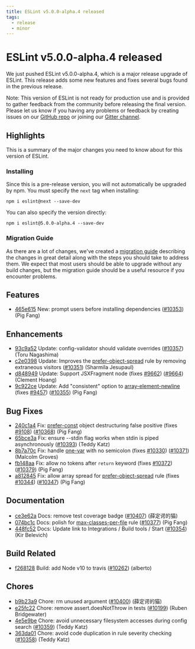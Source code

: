 ```yaml
---
title: ESLint v5.0.0-alpha.4 released
tags:
  - release
  - minor
---
```

# ESLint v5.0.0-alpha.4 released

We just pushed ESLint v5.0.0-alpha.4, which is a major release upgrade of ESLint. This release adds some new features and fixes several bugs found in the previous release.

Note: This version of ESLint is not ready for production use and is provided to gather feedback from the community before releasing the final version. Please let us know if you having any problems or feedback by creating issues on our [GitHub repo](https://github.com/eslint/eslint) or joining our [Gitter channel](https://gitter.im/eslint/eslint).

## Highlights

This is a summary of the major changes you need to know about for this version of ESLint.

### Installing

Since this is a pre-release version, you will not automatically be upgraded by npm. You must specify the `next` tag when installing:

```
npm i eslint@next --save-dev
```

You can also specify the version directly:

```
npm i eslint@5.0.0-alpha.4 --save-dev
```

### Migration Guide

As there are a lot of changes, we've created a [migration guide](/docs/5.0.0/user-guide/migrating-to-5.0.0) describing the changes in great detail along with the steps you should take to address them. We expect that most users should be able to upgrade without any build changes, but the migration guide should be a useful resource if you encounter problems.






## Features


* [465e615](https://github.com/eslint/eslint/commit/465e615) New: prompt users before installing dependencies ([#10353](https://github.com/eslint/eslint/issues/10353)) (Pig Fang)




## Enhancements


* [93c9a52](https://github.com/eslint/eslint/commit/93c9a52) Update: config-validator should validate overrides ([#10357](https://github.com/eslint/eslint/issues/10357)) (Toru Nagashima)
* [c2e0398](https://github.com/eslint/eslint/commit/c2e0398) Update: Improves the [prefer-object-spread](/docs/rules/prefer-object-spread) rule by removing extraneous visitors ([#10351](https://github.com/eslint/eslint/issues/10351)) (Sharmila Jesupaul)
* [d848949](https://github.com/eslint/eslint/commit/d848949) Update: Support JSXFragment node (fixes [#9662](https://github.com/eslint/eslint/issues/9662)) ([#9664](https://github.com/eslint/eslint/issues/9664)) (Clement Hoang)
* [9c922ce](https://github.com/eslint/eslint/commit/9c922ce) Update: Add "consistent" option to [array-element-newline](/docs/rules/array-element-newline) (fixes [#9457](https://github.com/eslint/eslint/issues/9457)) ([#10355](https://github.com/eslint/eslint/issues/10355)) (Pig Fang)




## Bug Fixes


* [240c1a4](https://github.com/eslint/eslint/commit/240c1a4) Fix: [prefer-const](/docs/rules/prefer-const) object destructuring false positive (fixes [#9108](https://github.com/eslint/eslint/issues/9108)) ([#10368](https://github.com/eslint/eslint/issues/10368)) (Pig Fang)
* [65bce3a](https://github.com/eslint/eslint/commit/65bce3a) Fix: ensure --stdin flag works when stdin is piped asynchronously ([#10393](https://github.com/eslint/eslint/issues/10393)) (Teddy Katz)
* [8b7a70c](https://github.com/eslint/eslint/commit/8b7a70c) Fix: handle [one-var](/docs/rules/one-var) with no semicolon (fixes [#10330](https://github.com/eslint/eslint/issues/10330)) ([#10371](https://github.com/eslint/eslint/issues/10371)) (Malcolm Groves)
* [fb148aa](https://github.com/eslint/eslint/commit/fb148aa) Fix: allow no tokens after `return` keyword (fixes [#10372](https://github.com/eslint/eslint/issues/10372)) ([#10379](https://github.com/eslint/eslint/issues/10379)) (Pig Fang)
* [a812845](https://github.com/eslint/eslint/commit/a812845) Fix: allow array spread for [prefer-object-spread](/docs/rules/prefer-object-spread) rule (fixes [#10344](https://github.com/eslint/eslint/issues/10344)) ([#10347](https://github.com/eslint/eslint/issues/10347)) (Pig Fang)




## Documentation


* [ce3e62a](https://github.com/eslint/eslint/commit/ce3e62a) Docs: remove test coverage badge ([#10407](https://github.com/eslint/eslint/issues/10407)) (薛定谔的猫)
* [074bc1c](https://github.com/eslint/eslint/commit/074bc1c) Docs: polish for [max-classes-per-file](/docs/rules/max-classes-per-file) rule ([#10377](https://github.com/eslint/eslint/issues/10377)) (Pig Fang)
* [448fc52](https://github.com/eslint/eslint/commit/448fc52) Docs: Update link to Integrations / Build tools / Start ([#10354](https://github.com/eslint/eslint/issues/10354)) (Kir Belevich)






## Build Related


* [f268128](https://github.com/eslint/eslint/commit/f268128) Build: add Node v10 to travis ([#10262](https://github.com/eslint/eslint/issues/10262)) (alberto)




## Chores


* [b9b23a9](https://github.com/eslint/eslint/commit/b9b23a9) Chore: rm unused argument ([#10400](https://github.com/eslint/eslint/issues/10400)) (薛定谔的猫)
* [e25fc22](https://github.com/eslint/eslint/commit/e25fc22) Chore: remove assert.doesNotThrow in tests ([#10199](https://github.com/eslint/eslint/issues/10199)) (Ruben Bridgewater)
* [4e5e9be](https://github.com/eslint/eslint/commit/4e5e9be) Chore: avoid unnecessary filesystem accesses during config search ([#10359](https://github.com/eslint/eslint/issues/10359)) (Teddy Katz)
* [363da01](https://github.com/eslint/eslint/commit/363da01) Chore: avoid code duplication in rule severity checking ([#10358](https://github.com/eslint/eslint/issues/10358)) (Teddy Katz)
